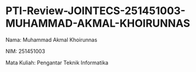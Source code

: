 # PTI-Review-JOINTECS-251451003-MUHAMMAD-AKMAL-KHOIRUNNAS
Nama: Muhammad Akmal Khoirunnas

NIM: 251451003

Mata Kuliah: Pengantar Teknik Informatika
